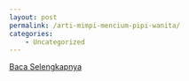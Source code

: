 ```yaml
---
layout: post
permalink: /arti-mimpi-mencium-pipi-wanita/
categories:
    - Uncategorized
---
```


[Baca Selengkapnya](/01)